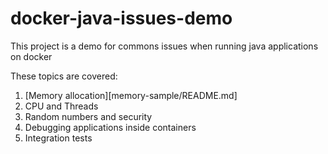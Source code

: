 # docker-java-issues-demo
This project is a demo for commons issues when running java applications on docker

These topics are covered:

1. [Memory allocation][memory-sample/README.md]
2. CPU and Threads 
3. Random numbers and security
4. Debugging applications inside containers
5. Integration tests
